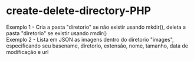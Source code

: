 # create-delete-directory-PHP
Exemplo 1 - Cria a pasta "diretorio" se não existir usando mkdir(), deleta a pasta "diretorio" se existir usando rmdir()
<br>
Exemplo 2 - Lista em JSON as imagens dentro do diretorio "images", especificando seu basename, diretorio, extensão, nome, tamanho, data de modificação e url
